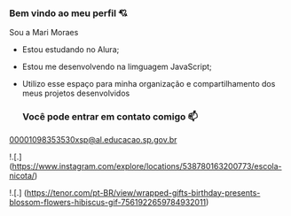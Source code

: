### Bem vindo ao meu perfil 💘

Sou a Mari Moraes 

- Estou estudando no Alura;
- Estou me desenvolvendo na limguagem JavaScript;
- Utilizo esse espaço para minha organização e compartilhamento dos meus projetos desenvolvidos

  ### Você pode entrar em contato comigo 📫

00001098353530xsp@al.educacao.sp.gov.br

 !.[.] (https://www.instagram.com/explore/locations/538780163200773/escola-nicota/)

 !.[.] (https://tenor.com/pt-BR/view/wrapped-gifts-birthday-presents-blossom-flowers-hibiscus-gif-7561922659784932011)

